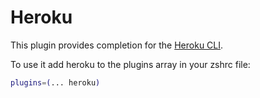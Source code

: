 # Heroku

This plugin provides completion for the [Heroku CLI](https://devcenter.heroku.com/articles/heroku-cli).

To use it add heroku to the plugins array in your zshrc file:

```bash
plugins=(... heroku)
```
